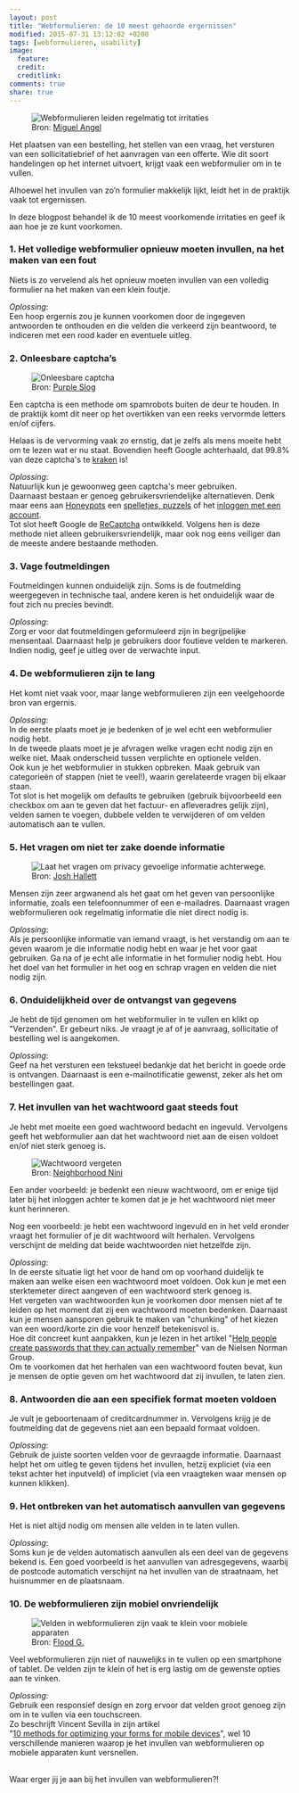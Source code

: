 ```yaml
---
layout: post
title: "Webformulieren: de 10 meest gehoorde ergernissen"
modified: 2015-07-31 13:12:02 +0200
tags: [webformulieren, usability]
image:
  feature: 
  credit: 
  creditlink: 
comments: true
share: true
---
```


<figure class="floatright">
<img src="/images/webformulier-ergernissen.jpg" alt="Webformulieren
leiden regelmatig tot irritaties">
<figcaption>Bron: <a href="http://bit.ly/1I91BXS">Miguel Angel</a></figcaption>
</figure>

Het plaatsen van een bestelling, het stellen van een vraag, het
versturen van een sollicitatiebrief of het aanvragen van een offerte.
Wie dit soort handelingen op het internet uitvoert, krijgt vaak een
webformulier om in te vullen.

Alhoewel het invullen van zo’n formulier makkelijk lijkt, leidt het in de praktijk vaak tot ergernissen. 

In deze blogpost behandel ik de 10 meest voorkomende irritaties en
geef ik aan hoe je ze kunt voorkomen.

<h3>1. Het volledige webformulier opnieuw moeten invullen, na het maken
van een fout</h3>
Niets is zo vervelend als het opnieuw moeten invullen van een volledig
formulier na het maken van een klein foutje.

<em>Oplossing</em>:<br>
Een hoop ergernis zou je
kunnen voorkomen door de ingegeven antwoorden te onthouden en die
velden die verkeerd zijn beantwoord, te indiceren met een rood kader
en eventuele uitleg.

<h3>2. Onleesbare captcha’s</h3>
<figure class="floatright">
<img src="/images/onleesbare-captcha.png" alt="Onleesbare captcha">
<figcaption>Bron: <a href="http://bit.ly/1fKsee3">Purple Slog</a></figcaption>
</figure>
Een captcha is een methode om spamrobots buiten de deur te houden. In
de praktijk komt dit neer op het overtikken van
een reeks vervormde letters en/of cijfers.

Helaas is de vervorming vaak zo ernstig, dat je zelfs als mens moeite hebt om te
lezen wat er nu staat. Bovendien heeft
Google
achterhaald, dat 99.8% van deze captcha's te
<a href="http://googleonlinesecurity.blogspot.nl/2014/12/are-you-robot-introducing-no-captcha.html">kraken</a> is!

<em>Oplossing</em>:<br>
Natuurlijk kun je gewoonweg geen captcha's meer gebruiken.<br>
Daarnaast bestaan er genoeg gebruikersvriendelijke alternatieven. Denk
maar eens aan <a
href="https://solutionfactor.net/blog/2014/02/01/honeypot-technique-fast-easy-spam-prevention/">Honeypots</a>
een <a
 href="http://www.scientificamerican.com/article/pogue-8-alternatives-to-hated-captcha/">spelletjes,
 puzzels</a> of het <a
 href="http://www.usertesting.com/blog/2014/04/09/think-your-site-needs-captcha-try-these-user-friendly-alternatives/">inloggen
 met een account</a>.<br>
Tot slot heeft Google de <a
href="http://googleonlinesecurity.blogspot.nl/2014/12/are-you-robot-introducing-no-captcha.html">ReCaptcha</a>
ontwikkeld. Volgens hen is deze methode niet alleen
gebruikersvriendelijk, maar ook nog eens veiliger dan de meeste andere
bestaande methoden.

<h3>3. Vage foutmeldingen</h3>
Foutmeldingen kunnen onduidelijk zijn. Soms is de foutmelding
weergegeven in technische taal, andere keren is
het onduidelijk waar de fout zich nu precies bevindt.

<em>Oplossing</em>:<br>
Zorg er voor dat foutmeldingen geformuleerd zijn in begrijpelijke
mensentaal. Daarnaast help je gebruikers door foutieve velden te
markeren. Indien nodig, geef je uitleg over de verwachte input.

<h3>4. De webformulieren zijn te lang</h3>
Het komt niet vaak voor, maar lange webformulieren zijn een
veelgehoorde bron van ergernis.

<em>Oplossing</em>:<br>
In de eerste plaats moet je je bedenken of je wel echt een webformulier
nodig hebt. <br>
In de tweede plaats moet je je afvragen welke vragen echt nodig zijn
en welke niet. Maak onderscheid tussen verplichte en optionele velden.<br>
Ook kun je het webformulier in stukken opbreken. Maak gebruik van categorieën of
stappen (niet te veel!), waarin gerelateerde vragen bij elkaar
staan.<br>
Tot slot is het mogelijk om defaults te gebruiken (gebruik
bijvoorbeeld een checkbox om aan te geven dat het factuur- en
afleveradres gelijk zijn),  velden samen te voegen,  dubbele velden te
verwijderen of om velden automatisch aan te vullen.

<h3>5. Het vragen om niet ter zake doende informatie</h3>
<figure class="floatright">
<img src="/images/privacy.jpg" alt="Laat het vragen om
privacy gevoelige informatie achterwege.">
<figcaption>Bron: <a href="http://bit.ly/1DRCEOV">Josh Hallett</a></figcaption>
</figure>
Mensen zijn zeer argwanend als het gaat om het geven van persoonlijke
informatie, zoals een telefoonnummer of een e-mailadres.
Daarnaast vragen webformulieren ook regelmatig informatie die niet
direct nodig is. 

<em>Oplossing</em>:<br>
Als je persoonlijke informatie van iemand vraagt, is het verstandig om
aan te geven waarom je die informatie nodig hebt en waar je het voor
gaat gebruiken.
Ga na of je echt alle informatie in het formulier nodig hebt. Hou het
doel van het formulier in het oog en schrap vragen en velden die niet nodig
zijn. 

<h3>6. Onduidelijkheid over de ontvangst van gegevens</h3>
Je hebt de tijd genomen om het webformulier in te vullen en klikt op
"Verzenden". Er gebeurt niks. Je vraagt je af of je aanvraag,
sollicitatie of bestelling wel is aangekomen.

<em>Oplossing</em>:<br>
Geef na het versturen een tekstueel bedankje dat het bericht in goede
orde is ontvangen. Daarnaast is een e-mailnotificatie gewenst, zeker
als het om bestellingen gaat. 

<h3>7. Het invullen van het wachtwoord gaat steeds fout</h3>
Je hebt met moeite een goed wachtwoord bedacht en
ingevuld. Vervolgens geeft het webformulier aan dat het wachtwoord
niet aan de eisen voldoet en/of niet sterk genoeg is.<br>

<figure class="floatright">
<img src="/images/wrong-password.png" alt="Wachtwoord vergeten">
<figcaption>Bron: <a href="http://bit.ly/1IAELvZ">Neighborhood Nini</a></figcaption>
</figure>

Een ander voorbeeld: je
bedenkt een nieuw wachtwoord, om er enige tijd later bij het inloggen achter te
komen dat je je het wachtwoord niet meer kunt herinneren.

Nog een voorbeeld: je hebt een wachtwoord ingevuld en in het veld
eronder vraagt het formulier of je dit wachtwoord wilt
herhalen. Vervolgens verschijnt de melding dat beide wachtwoorden niet
hetzelfde zijn.

<em>Oplossing</em>:<br>
In de
eerste situatie ligt het voor de hand om op voorhand duidelijk te
maken aan welke eisen een wachtwoord moet voldoen. Ook kun je met
een sterktemeter direct aangeven of een wachtwoord sterk genoeg
is.<br>
Het vergeten van wachtwoorden kun je voorkomen door mensen niet af te
leiden op het moment dat zij een wachtwoord moeten bedenken. Daarnaast kun je mensen
aansporen gebruik te maken van "chunking" of het
kiezen van een woord/korte zin die voor henzelf betekenisvol
is.<br>
Hoe dit concreet kunt aanpakken, kun je lezen in het artikel "<a href="http://www.nngroup.com/articles/passwords-memory/">Help people
create passwords that they can actually remember</a>" van de Nielsen Norman
Group.
<br>
Om te voorkomen dat het herhalen van een wachtwoord fouten bevat, kun
je mensen de optie geven om het wachtwoord dat zij invullen, te laten
zien. 


<h3>8. Antwoorden die aan een specifiek format moeten voldoen</h3>
Je vult je geboortenaam of creditcardnummer in. Vervolgens krijg je de
foutmelding dat de gegevens niet aan een bepaald formaat voldoen.

<em>Oplossing</em>:<br>
Gebruik de juiste soorten velden voor de gevraagde
informatie. Daarnaast helpt het om uitleg te geven tijdens het
invullen, hetzij expliciet (via een tekst achter het inputveld) of
impliciet (via een vraagteken waar mensen op kunnen klikken).

<h3>9. Het ontbreken van het automatisch aanvullen van gegevens</h3>
Het is niet altijd nodig om mensen alle velden in te laten
vullen. 

<em>Oplossing</em>:<br>
Soms kun je de velden automatisch aanvullen als een
deel van de gegevens bekend is. Een goed voorbeeld is het aanvullen van adresgegevens, waarbij de
postcode automatich verschijnt na het invullen van de straatnaam, het
huisnummer en de plaatsnaam.

<h3>10. De webformulieren zijn mobiel onvriendelijk</h3>
<figure class="floatright">
<img src="/images/vergrootglas.jpg" alt="Velden in webformulieren
zijn vaak te klein voor mobiele apparaten">
<figcaption>Bron: <a href="http://bit.ly/1DeUksE">Flood G.</a></figcaption>
</figure> 
Veel webformulieren zijn niet of nauwelijks in te vullen op een
smartphone of tablet. De velden zijn te klein of het is erg lastig om
de gewenste opties aan te vinken.

<em>Oplossing</em>:<br>
Gebruik een responsief design en zorg ervoor dat velden groot genoeg
zijn om in te vullen via een touchscreen.<br>
Zo beschrijft Vincent Sevilla in zijn artikel<br> "<a
href="http://speckyboy.com/2015/03/30/10-methods-for-optimizing-your-forms-for-mobile-devices/10">10
methods
for optimizing your forms for mobile devices</a>",  wel 10 verschillende
manieren waarop je het invullen van webformulieren op mobiele
apparaten kunt versnellen. 

<br>
Waar erger jij je aan bij het invullen van webformulieren?!
